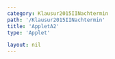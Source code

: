 ```yaml
---
category: Klausur2015IINachtermin
path: '/Klausur2015IINachtermin'
title: 'AppletA2'
type: 'Applet'

layout: nil
---
```

<script type="text/javascript" src="https://cdnjs.cloudflare.com/ajax/libs/jsxgraph/0.99.7/jsxgraphcore.js"></script>
<link type="text/css" href="https://cdnjs.cloudflare.com/ajax/libs/jsxgraph/0.99.6/jsxgraph.css"><link rel="stylesheet" type="text/css" href="//cdnjs.cloudflare.com/ajax/libs/jsxgraph/0.99.7/jsxgraph.css" />
<div id="501532" class="jxgbox" style="width:500px; height:500px">
<script type="text/javascript">
(function(){
 var board = JXG.JSXGraph.initBoard('501532', {
                boundingbox: [-15, 15, 15, -15],
                axis: true
                
            });
              
var f = x=> 4/x;
var pf = board.create('functiongraph', [f], {strokecolor:'black', strokeWidth:3});

var O = board.create('point', [0,0], {name:'O', fixed:true, color:'green'});
var P = board.create('point', [3,-1], {name:'P', fixed:true, color:'green'});

var Q = board.create('glider', [4,0,pf], {name:'Q', color:'orange'});

var QP = board.create('line', [Q, P], {straightFirst:false, straightLast:false});
var QO = board.create('line', [Q, O], {straightFirst:false, straightLast:false});
var PO = board.create('line', [P, O], {straightFirst:false, straightLast:false});

var POQ = board.create('angle', [P,O,Q], {name:'phi', radius:2});

board.create('text', [3,10,function(){return 'phi = '+Math.round(POQ.Value()*180/Math.PI)+'°'}], {fontsize: 18, fixed:true});
board.create('text', [-10,10,'M II 2015 NT A 2'], {fontsize: 18, fixed:true});
board.create('text', [3, 8, function(){return 'A(x) = '+Math.round(100*((6/Q.X())+0.5*Q.X()))/100+' FE'}], {fontsize: 18, fixed:true});
})();
  
  </script>
  </div>
